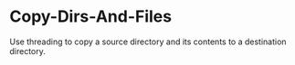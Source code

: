 # Copy-Dirs-And-Files
Use threading to copy a source directory and its contents to a destination directory.
